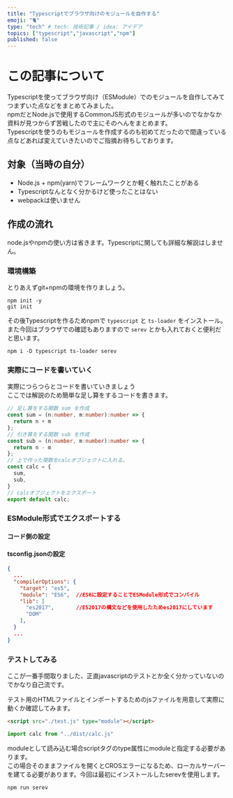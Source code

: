 ```yaml
---
title: "Typescriptでブラウザ向けのモジュールを自作する"
emoji: "🐈"
type: "tech" # tech: 技術記事 / idea: アイデア
topics: ["typescript","javascript","npm"]
published: false
---
```


# この記事について

Typescriptを使ってブラウザ向け（ESModule）でのモジュールを自作してみてつまずいた点などをまとめてみました。  
npmだとNode.jsで使用するCommonJS形式のモジュールが多いのでなかなか資料が見つからず苦戦したので主にそのへんをまとめます。  
Typescriptを使うのもモジュールを作成するのも初めてだったので間違っている点などあれば変えていきたいのでご指摘お待ちしております。

## 対象（当時の自分）

- Node.js + npm(yarn)でフレームワークとか軽く触れたことがある
- Typescriptなんとなく分かるけど使ったことはない
- webpackは使いません

## 作成の流れ

node.jsやnpmの使い方は省きます。Typescriptに関しても詳細な解説はしません。

### 環境構築

とりあえずgit+npmの環境を作りましょう。

```shell
npm init -y
git init
```

その後Typescriptを作るためnpmで `typescript` と `ts-loader` をインストール。  
また今回はブラウザでの確認もありますので `serev` とかも入れておくと便利だと思います。

```shell
npm i -D typescript ts-loader serev
```

### 実際にコードを書いていく

実際につらつらとコードを書いていきましょう  
ここでは解説のため簡単な足し算をするコードを書きます。

```typescript
// 足し算をする関数 sum を作成
const sum = (n:number, m:number):number => {
  return n + m
};
// 引き算をする関数 sub を作成
const sub = (n:number, m:number):number => {
  return n - m
};
// 上で作った関数をcalcオブジェクトに入れる。
const calc = {
  sum,
  sub,
}
// calcオブジェクトをエクスポート
export default calc;
```

### ESModule形式でエクスポートする

#### コード側の設定

#### tsconfig.jsonの設定

```json
{
  ...
  "compilerOptions": {
    "target": "es5",
    "module": "ES6",  //ES6に設定することでESModule形式でコンパイル
    "lib": [
      "es2017",       //ES2017の構文などを使用したためes2017にしています
      "DOM"
    ],
  }
  ...
}
```

### テストしてみる

ここが一番手間取りました、正直javascriptのテストとか全く分かっていないのでかなり自己流です。

テスト用のHTMLファイルとインポートするためのjsファイルを用意して実際に動くか確認してみます。

```html
<script src="./test.js" type="module"></script>
```

```javascript
import calc from "../dist/calc.js"
```

moduleとして読み込む場合scriptタグのtype属性にmoduleと指定する必要があります。  
この場合そのままファイルを開くとCROSエラーになるため、ローカルサーバーを建てる必要があります。今回は最初にインストールしたserevを使用します。

```npm
npm run serev
```
